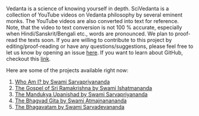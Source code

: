 Vedanta is a science of knowing yourself in depth.
SciVedanta is a collection of YouTube videos on Vedanta philosophy by several eminent monks.
The YouTube videos are also converted into text for reference. 
Note, that the video to text conversion is not 100 % accurate, especially when Hindi/Sanskrit/Bengali etc., words
are pronounced. We plan to proof-read the texts soon. If you are willing to contribute to this project by editing/proof-reading or have any questions/suggestions, 
please feel free to let us know by opening an issue [here](https://github.com/SciVedanta/SciVedanta.github.io/issues/new). If you want to learn about GitHub, checkout this [link](https://egghead.io/courses/how-to-contribute-to-an-open-source-project-on-github).

Here are some of the projects available right now:

1. [Who Am I? by Swami Sarvapriyananda](https://scivedanta.github.io/Who_Am_I_Sarvapriyananda/)
2. [The Gospel of Sri Ramakrishna by Swami Ishatmananda](https://scivedanta.github.io/panchamveda_ishatmananda/)
3. [The Mandukya Upanishad by Swami Sarvapriyananda](https://scivedanta.github.io/mandukya_sarvapriyananda/)
4. [The Bhagvad Gita by Swami Atmajnanananda](https://scivedanta.github.io/gita_atmapriyananda/)
5. [The Bhagavatam by Swami Sarvadevananda](https://scivedanta.github.io/bhagavatam_sarvadevananda/)
